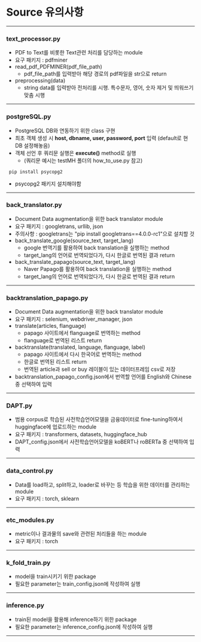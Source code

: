 # Source 유의사항
-------------------
### text_processor.py
- PDF to Text를 비롯한 Text관련 처리를 담당하는 module
- 요구 패키지 : pdfminer
- read_pdf_PDFMINER(pdf_file_path)
	- pdf_file_path를 입력받아 해당 경로의 pdf파일을 str으로 return
- preprocessing(data)
	- string data를 입력받아 전처리를 시행. 특수문자, 영어, 숫자 제거 및 띄워쓰기 맞춤 시행
-------------------
### postgreSQL.py
- PostgreSQL DB와 연동하기 위한 class 구현
- 최초 객체 생성 시 **host, dbname, user, password, port** 입력 (default로 현 DB 설정해놓음)
- 객체 선언 후 쿼리문 실행은 **execute()** method로 실행
  - (쿼리문 예시는 testMH 폴더의 how_to_use.py 참고)  
<pre><code> pip install psycopg2 </code></pre>
- psycopg2 패키지 설치해야함
-------------------
### back_translator.py
- Document Data augmentation을 위한 back translator module
- 요구 패키지 : googletrans, urllib, json
- 주의사항 : googletrans는 "pip install googletrans==4.0.0-rc1"으로 설치할 것
- back_translate_google(source_text, target_lang)
	- google 번역기를 활용하여 back translation을 실행하는 method
	- target_lang의 언어로 번역되었다가, 다시 한글로 번역된 결과 return
- back_translate_papago(source_text, target_lang)
	- Naver Papago를 활용하여 back translation을 실행하는 method
	- target_lang의 언어로 번역되었다가, 다시 한글로 번역된 결과 return
-------------------
### backtranslation_papago.py
- Document Data augmentation을 위한 back translator module
- 요구 패키지 : selenium, webdriver_manager, json
- translate(articles, flanguage)
	- papago 사이트에서 flanguage로 번역하는 method
	- flanguage로 번역된 리스트 return
- backtranslate(translated, language, flanguage, label)
	- papago 사이트에서 다시 한국어로 번역하는 method
	- 한글로 번역된 리스트 return
	- 번역된 article과 sell or buy 레이블이 있는 데이터프레임 csv로 저장
- backtranslation_papago_config.json에서 번역할 언어를 English와 Chinese 중 선택하여 입력
-------------------
### DAPT.py
- 범용 corpus로 학습된 사전학습언어모델을 금융데이터로 fine-tuning하여서 huggingface에 업로드하는 module
- 요구 패키지 : transformers, datasets, huggingface_hub
- DAPT_config.json에서 사전학습언어모델을 koBERT나 roBERTa 중 선택하여 입력
-------------------
### data_control.py
- Data를 load하고, split하고, loader로 바꾸는 등 학습을 위한 데이터를 관리하는 module
- 요구 패키지 : torch, sklearn
-------------------
### etc_modules.py
- metric이나 결과물의 save와 관련된 처리들을 하는 module
- 요구 패키지 : torch
-------------------
### k_fold_train.py
- model을 train시키기 위한 package
- 필요한 parameter는 train_config.json에 작성하여 실행
-------------------
### inference.py
- train된 model을 활용해 inference하기 위한 package
- 필요한 parameter는 inference_config.json에 작성하여 실행
-------------------
